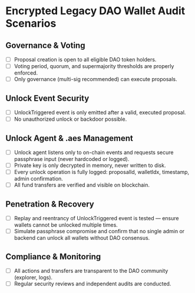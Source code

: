 # Encrypted Legacy DAO Wallet Audit Scenarios

## Governance & Voting
- [ ] Proposal creation is open to all eligible DAO token holders.
- [ ] Voting period, quorum, and supermajority thresholds are properly enforced.
- [ ] Only governance (multi-sig recommended) can execute proposals.

## Unlock Event Security
- [ ] UnlockTriggered event is only emitted after a valid, executed proposal.
- [ ] No unauthorized unlock or backdoor possible.

## Unlock Agent & .aes Management
- [ ] Unlock agent listens only to on-chain events and requests secure passphrase input (never hardcoded or logged).
- [ ] Private key is only decrypted in memory, never written to disk.
- [ ] Every unlock operation is fully logged: proposalId, walletIdx, timestamp, admin confirmation.
- [ ] All fund transfers are verified and visible on blockchain.

## Penetration & Recovery
- [ ] Replay and reentrancy of UnlockTriggered event is tested — ensure wallets cannot be unlocked multiple times.
- [ ] Simulate passphrase compromise and confirm that no single admin or backend can unlock all wallets without DAO consensus.

## Compliance & Monitoring
- [ ] All actions and transfers are transparent to the DAO community (explorer, logs).
- [ ] Regular security reviews and independent audits are conducted.
